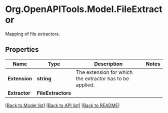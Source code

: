 # Org.OpenAPITools.Model.FileExtractor
Mapping of file extractors.

## Properties

Name | Type | Description | Notes
------------ | ------------- | ------------- | -------------
**Extension** | **string** | The extension for which the extractor has to be applied. | 
**Extractor** | **FileExtractors** |  | 

[[Back to Model list]](../README.md#documentation-for-models) [[Back to API list]](../README.md#documentation-for-api-endpoints) [[Back to README]](../README.md)

